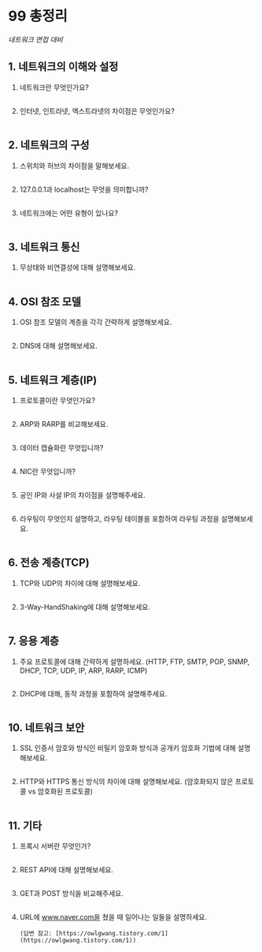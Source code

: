 # 99 총정리

*네트워크 면접 대비*



## 1. 네트워크의 이해와 설정

1. 네트워크란 무엇인가요?

   ```
   
   ```

2. 인터넷, 인트라넷, 엑스트라넷의 차이점은 무엇인가요?

   ```
   
   ```

## 2. 네트워크의 구성

1. 스위치와 허브의 차이점을 말해보세요.

   ```
   
   ```

2. 127.0.0.1과 localhost는 무엇을 의미합니까?

   ```
   
   ```

3. 네트워크에는 어떤 유형이 있나요?

   ```
   
   ```

## 3. 네트워크 통신

1. 무상태와 비연결성에 대해 설명해보세요.

   ```
   
   ```

## 4. OSI 참조 모델

1. OSI 참조 모델의 계층을 각각 간략하게 설명해보세요.

   ```
   
   ```

2. DNS에 대해 설명해보세요.

   ```
   
   ```

## 5. 네트워크 계층(IP)

1. 프로토콜이란 무엇인가요?

   ```
   
   ```

2. ARP와 RARP를 비교해보세요.

   ```
   
   ```

3. 데이터 캡슐화란 무엇입니까?

   ```
   
   ```

4. NIC란 무엇입니까?

   ```
   
   ```

5. 공인 IP와 사설 IP의 차이점을 설명해주세요.

   ```
   
   ```

6. 라우팅이 무엇인지 설명하고, 라우팅 테이블을 포함하여 라우팅 과정을 설명해보세요.

   ```
   
   ```

## 6. 전송 계층(TCP)

1. TCP와 UDP의 차이에 대해 설명해보세요.

   ```
   
   ```

2. 3-Way-HandShaking에 대해 설명해보세요.

   ```
   
   ```

## 7. 응용 계층

1. 주요 프로토콜에 대해 간략하게 설명하세요. (HTTP, FTP, SMTP, POP, SNMP, DHCP, TCP, UDP, IP, ARP, RARP, ICMP)

   ```
   
   ```

2. DHCP에 대해, 동작 과정을 포함하여 설명해주세요.

   ```
   
   ```

## 10. 네트워크 보안

1. SSL 인증서 암호와 방식인 비밀키 암호화 방식과 공개키 암호화 기법에 대해 설명해보세요.

   ```
   
   ```

2. HTTP와 HTTPS 통신 방식의 차이에 대해 설명해보세요. (암호화되지 않은 프로토콜 vs 암호화된 프로토콜)

   ```
   
   ```

## 11. 기타

1. 프록시 서버란 무엇인가?

   ```
   
   ```

2. REST API에 대해 설명해보세요.

   ```
   
   ```

3. GET과 POST 방식을 비교해주세요.

   ```
   
   ```

4. URL에 www.naver.com을 쳤을 때 일어나는 일들을 설명하세요.

   ```
   (답변 참고: [https://owlgwang.tistory.com/1](https://owlgwang.tistory.com/1))
   ```
